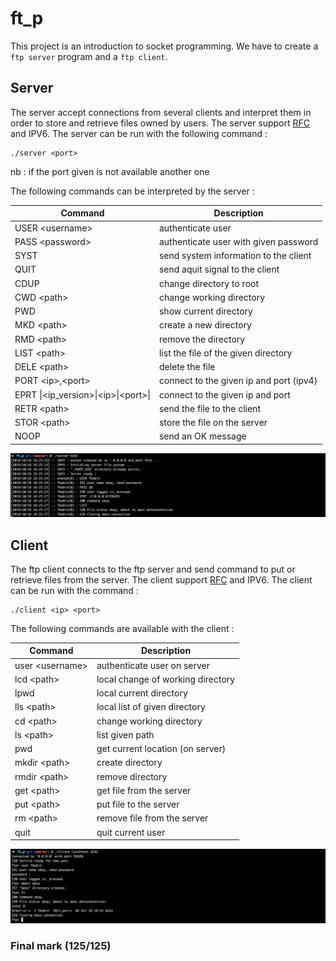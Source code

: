 # ft_p

This project is an introduction to socket programming. We have to create a `ftp server` program and a `ftp client`.


## Server

The server accept connections from several clients and interpret them in order to store and retrieve files owned by users. The server support [RFC](https://tools.ietf.org/html/rfc959) and IPV6. The server can be run with the following command :

```
./server <port>
```

nb : if the port given is not available another one 

The following commands can be interpreted by the server :

| Command | Description |
| ---     | --- |
| USER \<username> | authenticate user |
| PASS \<password> | authenticate user with given password |
| SYST | send system information to the client |
| QUIT | send aquit signal to the client |
| CDUP | change directory to root |
| CWD  \<path> | change working directory |
| PWD | show current directory |
| MKD \<path> | create a new directory |
| RMD \<path> | remove the directory |
| LIST \<path> | list the file of the given directory |
| DELE \<path> | delete the file |
| PORT \<ip>\,\<port> | connect to the given ip and port (ipv4) |
| EPRT \|\<ip_version>\|\<ip>\|\<port>\| | connect to the given ip and port |
| RETR \<path> | send the file to the client |
| STOR \<path> | store the file on the server |
| NOOP | send an OK message |

<p>
<img src="imgs/server.png" width="900" />
<p/>

## Client

The ftp client connects to the ftp server and send command to put or retrieve files from the server. The client support [RFC](https://tools.ietf.org/html/rfc959) and IPV6. The client can be run with the command :

```
./client <ip> <port>
```

The following commands are available with the client :

| Command | Description |
| ---     | --- |
| user \<username> | authenticate user on server |
| lcd \<path> | local change of working directory |
| lpwd | local current directory |
| lls \<path> | local list of given directory |
| cd \<path> | change working directory |
| ls \<path> | list given path |
| pwd | get current location (on server) |
| mkdir \<path> | create directory |
| rmdir \<path> | remove directory |
| get \<path> | get file from the server |
| put \<path> | put file to the server |
| rm \<path> | remove file from the server |
| quit | quit current user |


<p >
<img src="imgs/client.png" width="900" />
<p/>

### Final mark (125/125)
